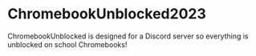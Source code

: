 # ChromebookUnblocked2023
ChromebookUnblocked is designed for a Discord server so everything is unblocked on school Chromebooks!
